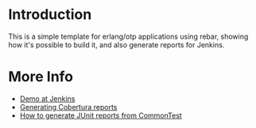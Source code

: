 # Introduction

This is a simple template for erlang/otp applications using rebar, showing how
it's possible to build it, and also generate reports for Jenkins.

# More Info
 * [Demo at Jenkins](http://ci.marcelog.name/job/jenkins_erlang_rebar_example/)
 * [Generating Cobertura reports](http://marcelog.github.io/articles/erlang_cobertura_coverage_report_from_common_test_jenkins.html)
 * [How to generate JUnit reports from CommonTest](http://marcelog.github.io/articles/erlang_test_report_in_junit_format_common_test_publish_jenkins.html)
